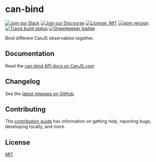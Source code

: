 # can-bind

[![Join our Slack](https://img.shields.io/badge/slack-join%20chat-611f69.svg)](https://www.bitovi.com/community/slack?utm_source=badge&utm_medium=badge&utm_campaign=pr-badge&utm_content=badge)
[![Join our Discourse](https://img.shields.io/discourse/https/forums.bitovi.com/posts.svg)](https://forums.bitovi.com/?utm_source=badge&utm_medium=badge&utm_campaign=pr-badge&utm_content=badge)
[![License: MIT](https://img.shields.io/badge/license-MIT-blue.svg)](https://github.com/canjs/can-bind/blob/master/LICENSE)
[![npm version](https://badge.fury.io/js/can-bind.svg)](https://www.npmjs.com/package/can-bind)
[![Travis build status](https://travis-ci.org/canjs/can-bind.svg?branch=master)](https://travis-ci.org/canjs/can-bind)
[![Greenkeeper badge](https://badges.greenkeeper.io/canjs/can-bind.svg)](https://greenkeeper.io/)

Bind different CanJS observables together.

## Documentation

Read the [can-bind API docs on CanJS.com](https://canjs.com/doc/can-bind.html).

## Changelog

See the [latest releases on GitHub](https://github.com/canjs/can-bind/releases).

## Contributing

The [contribution guide](https://github.com/canjs/can-bind/blob/master/CONTRIBUTING.md) has information on getting help, reporting bugs, developing locally, and more.

## License

[MIT](https://github.com/canjs/can-bind/blob/master/LICENSE)
